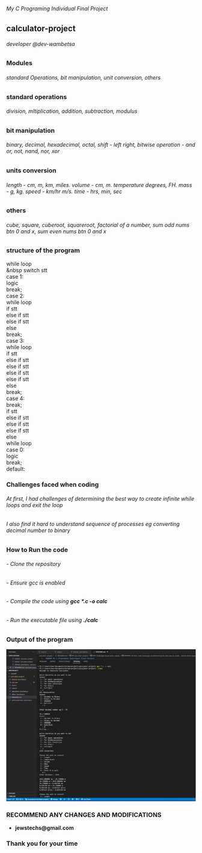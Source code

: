 ###### My C Programing Individual Final Project
## calculator-project
###### *developer @dev-wambetsa*

### Modules
###### *standard Operations, bit manipulation, unit conversion, others*

### standard operations
###### *division, mltiplication, addition, subtraction, modulus*

### bit manipulation
###### *binary, decimal, hexadecimal, octal, shift - left right, bitwise operation - and or, not, nand, nor, xor*

### units conversion
###### *length - cm, m, km, miles. volume - cm, m. temperature degrees, FH. mass - g, kg. speed - km/hr m/s. time - hrs, min, sec*

### others
###### _cube, square, cuberoot, squareroot, factorial of a number, sum odd nums btn 0 and x, sum even nums btn 0 and x_

### structure of the program
while loop  
&nbsp switch stt  
        case 1:  
            logic  
            break;  
        case 2:  
            while loop  
                if stt  
                else if stt  
                else if stt  
                else  
            break;  
        case 3:  
            while loop  
                if stt  
                else if stt  
                else if stt  
                else if stt  
                else if stt  
                else  
            break;  
        case 4:  
            break;  
                if stt  
                else if stt  
                else if stt  
                else if stt  
                else  
            while loop  
        case 0:  
            logic  
            break;  
        default:  

### Challenges faced when coding
###### *At first, I had challenges of determining the best way to create  _infinite while loops_ and exit the loop*
###### *I also find it hard to understand sequence of processes* eg _converting decimal number to binary_

### How to Run the code
###### - *Clone the repository*
###### - *Ensure gcc is enabled*
###### - *Compile the code using* __gcc *.c -o calc__
###### - *Run the executable file using* __./calc__

### Output of the program
![Output of the program](image.png)

### RECOMMEND ANY CHANGES AND MODIFICATIONS
- __jewstechs\@gmail.com__

### Thank you for your time